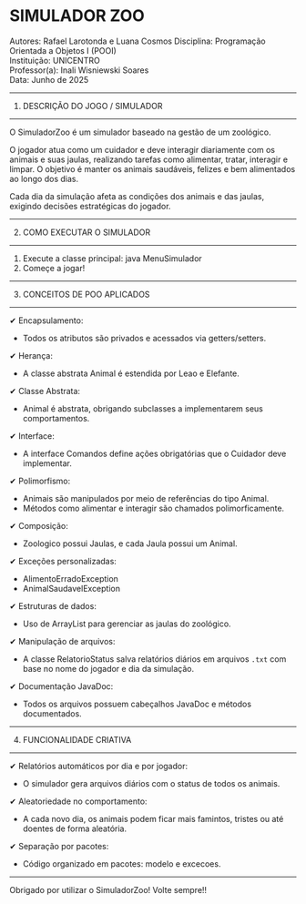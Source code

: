 SIMULADOR ZOO 
===========================================================

Autores: Rafael Larotonda e Luana Cosmos
Disciplina: Programação Orientada a Objetos I (POOI)  
Instituição: UNICENTRO  
Professor(a): Inali Wisniewski Soares  
Data: Junho de 2025

-----------------------------------------------------------
1. DESCRIÇÃO DO JOGO / SIMULADOR
-----------------------------------------------------------
O SimuladorZoo é um simulador baseado na gestão de um zoológico.

O jogador atua como um cuidador e deve interagir diariamente com os animais e suas jaulas, realizando tarefas como alimentar, tratar, interagir e limpar. O objetivo é manter os animais saudáveis, felizes e bem alimentados ao longo dos dias.

Cada dia da simulação afeta as condições dos animais e das jaulas, exigindo decisões estratégicas do jogador.

-----------------------------------------------------------
2. COMO EXECUTAR O SIMULADOR
-----------------------------------------------------------

1. Execute a classe principal:
   java MenuSimulador
2. Começe a jogar!

-----------------------------------------------------------
3. CONCEITOS DE POO APLICADOS
-----------------------------------------------------------

✔ Encapsulamento:
- Todos os atributos são privados e acessados via getters/setters.

✔ Herança:
- A classe abstrata Animal é estendida por Leao e Elefante.

✔ Classe Abstrata:
- Animal é abstrata, obrigando subclasses a implementarem seus comportamentos.

✔ Interface:
- A interface Comandos define ações obrigatórias que o Cuidador deve implementar.

✔ Polimorfismo:
- Animais são manipulados por meio de referências do tipo Animal.
- Métodos como alimentar e interagir são chamados polimorficamente.

✔ Composição:
- Zoologico possui Jaulas, e cada Jaula possui um Animal.

✔ Exceções personalizadas:
- AlimentoErradoException
- AnimalSaudavelException

✔ Estruturas de dados:
- Uso de ArrayList para gerenciar as jaulas do zoológico.

✔ Manipulação de arquivos:
- A classe RelatorioStatus salva relatórios diários em arquivos `.txt` com base no nome do jogador e dia da simulação.

✔ Documentação JavaDoc:
- Todos os arquivos possuem cabeçalhos JavaDoc e métodos documentados.

-----------------------------------------------------------
4. FUNCIONALIDADE CRIATIVA
-----------------------------------------------------------

✔ Relatórios automáticos por dia e por jogador:
- O simulador gera arquivos diários com o status de todos os animais.

✔ Aleatoriedade no comportamento:
- A cada novo dia, os animais podem ficar mais famintos, tristes ou até doentes de forma aleatória.

✔ Separação por pacotes:
- Código organizado em pacotes: modelo e excecoes.

-----------------------------------------------------------

Obrigado por utilizar o SimuladorZoo! Volte sempre!!
